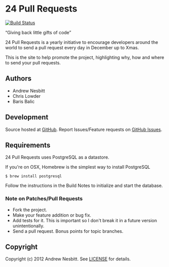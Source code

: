 # 24 Pull Requests

[![Build Status](https://secure.travis-ci.org/andrew/24pullrequests.png?branch=master)](https://travis-ci.org/andrew/24pullrequests)

“Giving back little gifts of code”

24 Pull Requests is a yearly initiative to encourage developers around the world to send a pull request every day in December up to Xmas.

This is the site to help promote the project, highlighting why, how and where to send your pull requests.

## Authors

* Andrew Nesbitt
* Chris Lowder
* Baris Balic

## Development

Source hosted at [GitHub](http://github.com/andrew/24pullrequests).
Report Issues/Feature requests on [GitHub Issues](http://github.com/andrew/24pullrequests/issues).

## Requirements

24 Pull Requests uses PostgreSQL as a datastore. 

If you're on OSX, Homebrew is the simplest way to install PostgreSQL

    $ brew install postgresql

Follow the instructions in the Build Notes to initialize and start the database.

### Note on Patches/Pull Requests

 * Fork the project.
 * Make your feature addition or bug fix.
 * Add tests for it. This is important so I don't break it in a future version unintentionally.
 * Send a pull request. Bonus points for topic branches.

## Copyright

Copyright (c) 2012 Andrew Nesbitt. See [LICENSE](https://github.com/andrew/split/blob/master/LICENSE) for details.